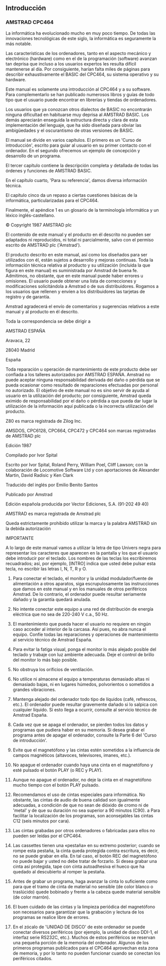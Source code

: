 ## Introducción

### AMSTRAD CPC464

La informática ha evolucionado mucho en muy poco tiempo. De todas las innovaciones tecnológicas de este siglo, la informática es seguramente la más notable.

Las características de los ordenadores, tanto en el aspecto mecánico y electrónico (hardware) como en el de la programación (software) avanzan tan deprisa que incluso a los usuarios expertos les resulta difícil mantenerse al día. Por consiguiente, harían falta miles de páginas para describir exhaustivamente el BASIC del CPC464, su sistema operativo y su hardware.

Este manual es solamente una introducción al CPC464 y a su software. Para complementarlo se han publicado numerosos libros y guías de todo tipo que el usuario puede encontrar en librerías y tiendas de ordenadores.

Los usuarios que ya conozcan otros dialectos de BASIC no encontrarán ninguna dificultad en habituarse muy deprisa al AMSTRAD BASIC. Los demás apreciarán enseguida la estructura directa y clara de esta implementación del lenguaje, que ha sido diseñada para obviar las ambigüedades y el oscurantismo de otras versiones de BASIC.

El manual se divide en varios capítulos. El primero es un 'Curso de introducción', escrito para guiar al usuario en su primer contacto con el ordenador. En el segundo ofrecemos un ejemplo de concepción y desarrollo de un programa.

El tercer capítulo contiene la descripción completa y detallada de todas las órdenes y funciones de AMSTRAD BASIC.

En el capítulo cuarto, 'Para su referencia', damos diversa información técnica.

El capítulo cinco da un repaso a ciertas cuestiones básicas de la informática, particularizadas para el CPC464.

Finalmente, el apéndice 1 es un glosario de la terminología informática y un léxico inglés-castellano.

© Copyright 1987 AMSTRAD plc

El contenido de este manual y el producto en él descrito no pueden ser adaptados ni reproducidos, ni total ni parcialmente, salvo con el permiso escrito de AMSTRAD plc ('Amstrad').

El producto descrito en este manual, así como los diseñados para ser utilizados con él, están sujetos a desarrollo y mejoras continuas. Toda la información técnica relativa al producto y su utilización (incluida la que figura en este manual) es suministrada por Amstrad de buena fe. Admitimos, no obstante, que en este manual puede haber errores u omisiones. El usuario puede obtener una lista de correcciones y modificaciones solicitándola a Amstrad o de sus distribuidores. Rogamos a los usuarios que rellenen y envíen a los distribuidores las tarjetas de registro y de garantía.

Amstrad agradecerá el envío de comentarios y sugerencias relativos a este manual y al producto en él descrito.

Toda la correspondencia se debe dirigir a

AMSTRAD ESPAÑA

Aravaca, 22

28040 Madrid

España

Toda reparación u operación de mantenimiento de este producto debe ser confiada a los talleres autorizados por AMSTRAD ESPAÑA. Amstrad no puede aceptar ninguna responsabilidad derivada del daño o pérdida que se pueda ocasionar como resultado de reparaciones efectuadas por personal no autorizado. El objetivo de este manual no es sino servir de ayuda al usuario en la utilización del producto; por consiguiente, Amstrad queda eximido de responsabilidad por el daño o pérdida a que pueda dar lugar la utilización de la información aquí publicada o la incorrecta utilización del producto.

Z80 es marca registrada de Zilog Inc.

AMSDOS, CPC6128, CPC664, CPC472 y CPC464 son marcas registradas de AMSTRAD plc

Edición 1987

Compilado por Ivor Spital

Escrito por Ivor Spital, Roland Perry, William Poel, Cliff Lawson; con la colaboración de Locomotive Software Ltd
y con aportaciones de Alexander Martin, David Radisic y Ken Clark

Traducido del inglés por Emilio Benito Santos

Publicado por Amstrad

Edición española producida por
Vector Ediciones, S.A. (91-202 49 40)

AMSTRAD es marca registrada de Amstrad plc

Queda estrictamente prohibido utilizar la marca y la palabra AMSTRAD sin la debida autorización

IMPORTANTE 

A lo largo de este manual vamos a utilizar la letra de tipo Univers negra para representar
los caracteres que aparecen en la pantalla y los que el usuario debe introducir por el teclado. Los nombres de las teclas los escribiremos recuadrados; así, por ejemplo, [INTRO] indica que usted debe pulsar esta tecla, no escribir las letras I, N, T, R y O.

1. Para conectar el teclado, el monitor y la unidad modulador/fuente de alimentación a
otros aparatos, siga escrupulosamente las instrucciones que damos en este manual y en los manuales de otros periféricos Amstrad. De lo contrario, el ordenador puede resultar seriamente dañado y la garantía quedará anulada.

2. No intente conectar este equipo a una red de distribución de energía eléctrica que no sea de 220-240 V c.a., 50 Hz.

3. El mantenimiento que pueda hacer el usuario no requiere en ningún caso acceder al interior de la carcasa. Así pues, no abra nunca el equipo. Confíe todas las reparaciones
y operaciones de mantenimiento al servicio técnico de Amstrad España.

4. Para evitar la fatiga visual, ponga el monitor lo más alejado posible del teclado y trabaje con luz ambiente adecuada. Deje el control de brillo del monitor lo más bajo posible.

5. No obstruya los orificios de ventilación.

6. No utilice ni almacene el equipo a temperaturas demasiado altas ni demasiado bajas,
ni en lugares húmedos, polvorientos o sometidos a grandes vibraciones.

7. Mantenga alejado del ordenador todo tipo de líquidos (café, refrescos, etc.). El ordenador puede resultar gravemente dañado si lo salpica con cualquier líquido. Si esto llega a ocurrir, consulte al servicio técnico de Amstrad España.

8. Cada vez que se apaga el ordenador, se pierden todos los datos y programas que pudiera haber en su memoria. Si desea grabar el programa antes de apagar el ordenador, consulte la Parte 6 del 'Curso de introducción'.

9. Evite que el magnetófono y las cintas estén sometidos a la influencia de campos magnéticos (altavoces, televisores, imanes, etc.).

10. No apague el ordenador cuando haya una cinta en el magnetófono y esté pulsado el botón PLAY (o REC y PLAY).

11. Aunque no apague el ordenador, no deje la cinta en el magnetófono mucho tiempo con el botón PLAY pulsado.

12. Recomendamos el uso de cintas especiales para informática. No obstante, las cintas de
audio de buena calidad son igualmente adecuadas, a condición de que no sean de dióxido de cromo ni de 'metal' y de que su duración no sea superior a 90 minutos (C90). a	Para facilitar la localización de los programas, son aconsejables las cintas C12 (seis minutos por cara).

13. Las cintas grabadas por otros ordenadores o fabricadas para ellos no pueden ser leídas por el CPC464.

14. Las cassettes tienen una «pestaña» en su extremo posterior; cuando se rompe esta pestaña, la cinta queda protegida contra escritura, es decir, no se puede grabar en ella. En tal caso, el botón REC del magnetófono no puede bajar y usted no debe tratar de forzarlo. Si desea grabar una cinta así protegida, tape con cinta autoadhesiva el hueco que ha quedado al descubierto al romper la pestaña.

15. Antes de grabar un programa, haga avanzar la cinta lo suficiente como para que el tramo de cinta de material no sensible (de color blanco o traslúcido) quede bobinado y frente a la cabeza quede material sensible (de color marrón).

16. El buen cuidado de las cintas y la limpieza periódica del magnetófono son necesarios para garantizar que la grabación y lectura de los programas se realice libre de errores.

17. En el zócalo de 'UNIDAD DE DISCO' de este ordenador se puede conectar diversos periféricos (por ejemplo, la unidad de disco DDI-1, el interfaz serie RS232C, etc.). Muchos de estos periféricos se reservan una pequeña porción de la memoria del ordenador. Algunos de los primeros programas publicados para el CPC464 aprovechan esta zona de memoria, y por lo tanto no pueden funcionar cuando se conectan los periféricos citados.
